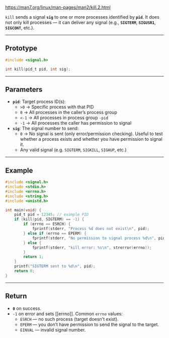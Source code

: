 https://man7.org/linux/man-pages/man2/kill.2.html

`kill` sends a signal **`sig`** to one or more processes identified by **`pid`**. It does not only kill processes — it can deliver any signal (e.g., **`SIGTERM`**, **`SIGUSR1`**, **`SIGCONT`**, etc.).

___
## Prototype

```c
#include <signal.h>

int kill(pid_t pid, int sig);
```

___
## Parameters

- **`pid`**: Target process ID(s):
    - `>0` → Specific process with that PID
    - `0` → All processes in the caller’s process group
    - `<-1` → All processes in process group `-pid`
    - `-1` → All processes the caller has permission to signal
- **`sig`**: The signal number to send:
    - `0` → No signal is sent (only error/permission checking). Useful to test whether a process exists and whether you have permission to signal it.
    - Any valid signal (e.g. `SIGTERM`, `SIGKILL`, `SIGHUP`, etc.)

___
## Example

```c
#include <signal.h>
#include <stdio.h>
#include <errno.h>
#include <string.h>
#include <unistd.h>

int main(void) {
    pid_t pid = 12345; // example PID
    if (kill(pid, SIGTERM) == -1) {
        if (errno == ESRCH) {
            fprintf(stderr, "Process %d does not exist\n", pid);
        } else if (errno == EPERM) {
            fprintf(stderr, "No permission to signal process %d\n", pid);
        } else {
            fprintf(stderr, "kill error: %s\n", strerror(errno));
        }
        return 1;
    }
    printf("SIGTERM sent to %d\n", pid);
    return 0;
}
```

___
## Return

- **`0`** on success.
- `-1` on error and sets [[errno]]. Common `errno` values:
	- `ESRCH` — no such process (target doesn't exist).
	- `EPERM` — you don’t have permission to send the signal to the target.
	- `EINVAL` — invalid signal number.